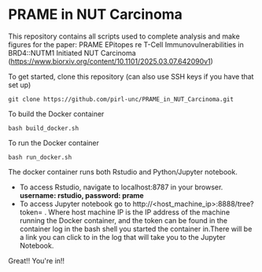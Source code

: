 # PRAME in NUT Carcinoma

This repository contains all scripts used to complete analysis and make figures for the paper: PRAME EPitopes re T-Cell Immunovulnerabilities in BRD4::NUTM1 Initiated NUT Carcinoma (https://www.biorxiv.org/content/10.1101/2025.03.07.642090v1) 

To get started, clone this repository (can also use SSH keys if you have that set up)
```
git clone https://github.com/pirl-unc/PRAME_in_NUT_Carcinoma.git 
```

To build the Docker container
```
bash build_docker.sh
```

To run the Docker container
```
bash run_docker.sh
```

The docker container runs both Rstudio and Python/Jupyter notebook.
- To access Rstudio, navigate to localhost:8787 in your browser. **username: rstudio, password: prame**
- To access Jupyter notebook go to http://<host_machine_ip>:8888/tree?token=<token> . Where host machine IP is the IP address of the machine running the Docker container, and the token can be found in the container log in the bash shell you started the container in.There will be a link you can click to in the log that will take you to the Jupyter Notebook. 

Great!! You're in!!
